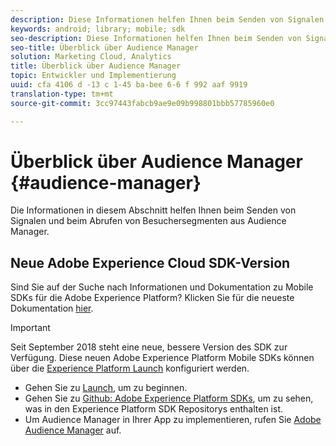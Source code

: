 ```yaml
---
description: Diese Informationen helfen Ihnen beim Senden von Signalen und Empfangen von Besuchersegmenten über Audience Manager.
keywords: android; library; mobile; sdk
seo-description: Diese Informationen helfen Ihnen beim Senden von Signalen und Empfangen von Besuchersegmenten über Audience Manager.
seo-title: Überblick über Audience Manager
solution: Marketing Cloud, Analytics
title: Überblick über Audience Manager
topic: Entwickler und Implementierung
uuid: cfa 4106 d -13 c 1-45 ba-bee 6-6 f 992 aaf 9919
translation-type: tm+mt
source-git-commit: 3cc97443fabcb9ae9e09b998801bbb57785960e0

---
```



# Überblick über Audience Manager {#audience-manager}

Die Informationen in diesem Abschnitt helfen Ihnen beim Senden von Signalen und beim Abrufen von Besuchersegmenten aus Audience Manager.

## Neue Adobe Experience Cloud SDK-Version

Sind Sie auf der Suche nach Informationen und Dokumentation zu Mobile SDKs für die Adobe Experience Platform? Klicken Sie für die neueste Dokumentation [hier](https://aep-sdks.gitbook.io/docs/).

>[!IMPORTANT]
>
>Seit September 2018 steht eine neue, bessere Version des SDK zur Verfügung. Diese neuen Adobe Experience Platform Mobile SDKs können über die [Experience Platform Launch](https://www.adobe.com/experience-platform/launch.html) konfiguriert werden.

* Gehen Sie zu [Launch](https://launch.adobe.com/), um zu beginnen.
* Gehen Sie zu [Github: Adobe Experience Platform SDKs](https://github.com/Adobe-Marketing-Cloud/acp-sdks), um zu sehen, was in den Experience Platform SDK Repositorys enthalten ist.
* Um Audience Manager in Ihrer App zu implementieren, rufen Sie [Adobe Audience Manager](https://aep-sdks.gitbook.io/docs/using-mobile-extensions/adobe-audience-manager) auf.
